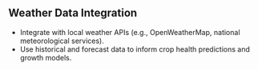 ## Weather Data Integration
- Integrate with local weather APIs (e.g., OpenWeatherMap, national meteorological services).
- Use historical and forecast data to inform crop health predictions and growth models.
